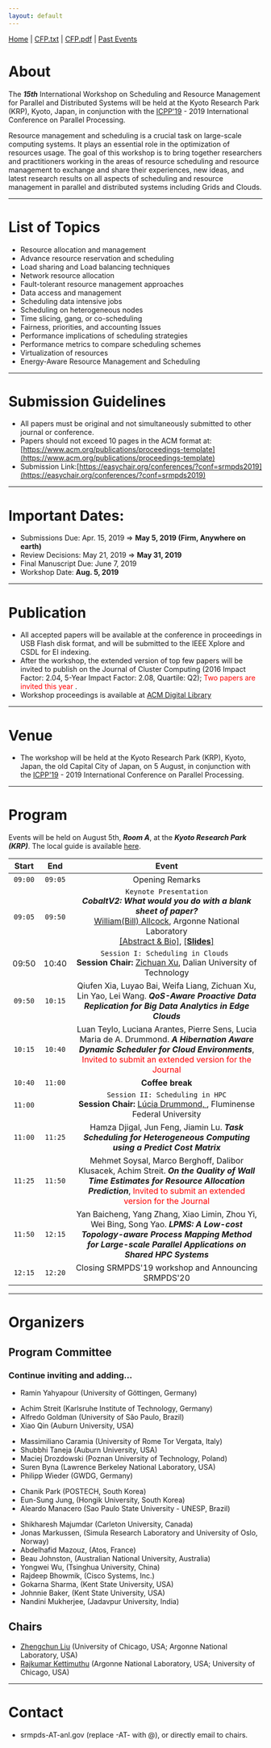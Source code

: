 ```yaml
---
layout: default
---
```

[Home](index.html) | <a href="doc/CFP-2019-15th-SRMPDS.txt" target="_blank">CFP.txt</a> | <a href="doc/CFP-2019-15th-SRMPDS.pdf" target="_blank">CFP.pdf</a> | [Past Events](past.html)

# About
The ___15th___ International Workshop on Scheduling and Resource Management for Parallel and Distributed Systems will be held at the Kyoto Research Park (KRP), Kyoto, Japan, in conjunction with the [ICPP'19](https://www.hpcs.cs.tsukuba.ac.jp/icpp2019/) - 2019 International Conference on Parallel Processing.

Resource management and scheduling is a crucial task on large-scale computing systems. It plays an essential role in the optimization of resources usage. The goal of this workshop is to bring together researchers and practitioners working in the areas of resource scheduling and resource management to exchange and share their experiences, new ideas, and latest research results on all aspects of scheduling and resource management in parallel and distributed systems including Grids and Clouds.

---
# List of Topics
* Resource allocation and management
* Advance resource reservation and scheduling
* Load sharing and Load balancing techniques
* Network resource allocation
* Fault-tolerant resource management approaches
* Data access and management
* Scheduling data intensive jobs
* Scheduling on heterogeneous nodes
* Time slicing, gang, or co-scheduling
* Fairness, priorities, and accounting Issues
* Performance implications of scheduling strategies
* Performance metrics to compare scheduling schemes
* Virtualization of resources
* Energy-Aware Resource Management and Scheduling

---
# Submission Guidelines
* All papers must be original and not simultaneously submitted to other journal or conference. 
* Papers should not exceed 10 pages in the ACM format at: [https://www.acm.org/publications/proceedings-template](https://www.acm.org/publications/proceedings-template)
* Submission Link:[https://easychair.org/conferences/?conf=srmpds2019](https://easychair.org/conferences/?conf=srmpds2019)

---
# Important Dates:
* Submissions Due:        Apr. 15, 2019 => __May  5, 2019 (Firm, Anywhere on earth)__
* Review Decisions:       May  21, 2019 => __May 31, 2019__
* Final Manuscript Due:   June 7, 2019 
* Workshop Date:          __Aug. 5, 2019__

---
# Publication
* All accepted papers will be available at the conference in proceedings in USB Flash disk format, and will be submitted to the IEEE Xplore and CSDL for EI indexing. 
* After the workshop, the extended version of top few papers will be invited to publish on the Journal of Cluster Computing (2016 Impact Factor: 2.04, 5-Year Impact Factor: 2.08, Quartile: Q2);  <span style="color:red">Two papers are invited this year</span> .
* Workshop proceedings is available at [ACM Digital Library](https://dl.acm.org/citation.cfm?id=3229710)

---
# Venue
* The workshop will be held at the Kyoto Research Park (KRP), Kyoto, Japan, the old Capital City of Japan, on 5 August, in conjunction with the [ICPP'19](https://www.hpcs.cs.tsukuba.ac.jp/icpp2019/) - 2019 International Conference on Parallel Processing.

---
# Program
Events will be held on August 5th, ___Room A___, at the ___Kyoto Research Park (KRP)___. The local guide is available [here](https://www.hpcs.cs.tsukuba.ac.jp/icpp2019/venue-and-travel/index.html).

| __Start__ | __End__ |                          __Event__                           |
| :-------: | :-----: | :----------------------------------------------------------: |
|  `09:00`  | `09:05` |                       Opening Remarks                        |
|  `09:05`  | `09:50` | `Keynote Presentation` <br> ___CobaltV2:  What would you do with a blank sheet of paper?___ <br> [William(Bill) Allcock](https://www.anl.gov/profile/william-bill-e-allcock), Argonne National Laboratory <br> <a href="./doc/srmpds-19-keynote.pdf" target="_blank">[Abstract & Bio]</a>, <a href="./doc/SRMPDS-2019-Allcock.pdf" target="_blank">[__Slides__]</a> |
|   09:50   |  10:40  | `Session I: Scheduling in Clouds ` <br> **Session Chair:** [Zichuan Xu](https://zichuanxu.com/), Dalian University of Technology |
|  `09:50`  | `10:15` | Qiufen Xia, Luyao Bai, Weifa Liang, Zichuan Xu, Lin Yao, Lei Wang. ___QoS-Aware Proactive Data Replication for Big Data Analytics in Edge Clouds___ |
|  `10:15`  | `10:40` | Luan Teylo, Luciana Arantes, Pierre Sens, Lucia Maria de A. Drummond. ___A Hibernation Aware Dynamic Scheduler for Cloud Environments___, <span style="color:red">Invited to submit an extended version for the Journal</span> |
|  `10:40`  | `11:00` |                       __Coffee break__                       |
|  `11:00`  |         | `Session II: Scheduling in HPC`<br/>**Session Chair:** [Lúcia Drummond, ](http://www.ic.uff.br/~lucia/), Fluminense Federal University |
|  `11:00`  | `11:25` | Hamza Djigal, Jun Feng, Jiamin Lu. ___Task Scheduling for Heterogeneous Computing using a Predict Cost Matrix___ |
|  `11:25`  | `11:50` | Mehmet Soysal, Marco Berghoff, Dalibor Klusacek, Achim Streit. ___On the Quality of Wall Time Estimates for Resource Allocation Prediction___, <span style="color:red">Invited to submit an extended version for the Journal</span> |
|  `11:50`  | `12:15` | Yan Baicheng, Yang Zhang, Xiao Limin, Zhou Yi, Wei Bing, Song Yao. ___LPMS: A Low-cost Topology-aware Process Mapping Method for Large-scale Parallel Applications on Shared HPC Systems___ |
|  `12:15`  | `12:20` |     Closing SRMPDS'19 workshop and Announcing SRMPDS'20      |

---
# Organizers
## Program Committee
### Continue inviting and adding...
* Ramin Yahyapour (University of Göttingen, Germany)
<!-- * Morris Riedel (Forschungszentrum Juelich GmbH, Germany) -->
<!-- * Giovanni Agosta (Politecnico di Milano, Italy ) -->
<!-- * Michael Sobolewski (SORCER Lab, Texas Tech University, USA) -->
<!-- * Victor Toporkov (National Research University "MPEI", Russia ) -->
<!-- * Alejandro Betancourt (Universidad Pontificia Comillas, Spain) -->
* Achim Streit (Karlsruhe Institute of Technology, Germany)
* Alfredo Goldman (University of São Paulo, Brazil)
* Xiao Qin (Auburn University, USA)
<!-- * William Jones (Coastal Carolina University, USA) -->
* Massimiliano Caramia (University of Rome Tor Vergata, Italy)
* Shubbhi Taneja (Auburn University, USA)
* Maciej Drozdowski (Poznan University of Technology, Poland)
* Suren Byna (Lawrence Berkeley National Laboratory, USA)
* Philipp Wieder (GWDG, Germany)
<!-- * Sangmin Seo (Samsung Research, South Korea) -->
<!-- * Tae-Young Choe (Kumoh National Institute of Technology, South Korea) -->
<!-- * Siva Kulasekaran (The University of Texas at Austin, USA) -->
<!-- * Dinanath Sulakhe (Argonne National Laboratory, USA) -->
* Chanik Park (POSTECH, South Korea)
* Eun-Sung Jung, (Hongik University, South Korea)
* Aleardo Manacero (Sao Paulo State University - UNESP, Brazil)
<!-- * Kosuke Kaneko (Kyushu University, Japan) -->
<!-- * Hiroshi Koide (Kyushu University, Japan) -->
* Shikharesh Majumdar (Carleton University, Canada)
* Jonas Markussen, (Simula Research Laboratory and University of Oslo, Norway)
* Abdelhafid Mazouz, (Atos, France)
* Beau Johnston, (Australian National University, Australia)
* Yongwei Wu, (Tsinghua University, China)
* Rajdeep Bhowmik, (Cisco Systems, Inc.)
* Gokarna Sharma, (Kent State University, USA)
* Johnnie Baker, (Kent State University, USA)
* Nandini Mukherjee, (Jadavpur University, India)

## Chairs
* [Zhengchun Liu](https://lzhengchun.github.io/) (University of Chicago, USA; Argonne National Laboratory, USA)
* [Rajkumar Kettimuthu](http://mcs.anl.gov/~kettimut/) (Argonne National Laboratory, USA; University of Chicago, USA)

---
# Contact
* srmpds-AT-anl.gov (replace -AT- with @), or directly email to chairs. 
